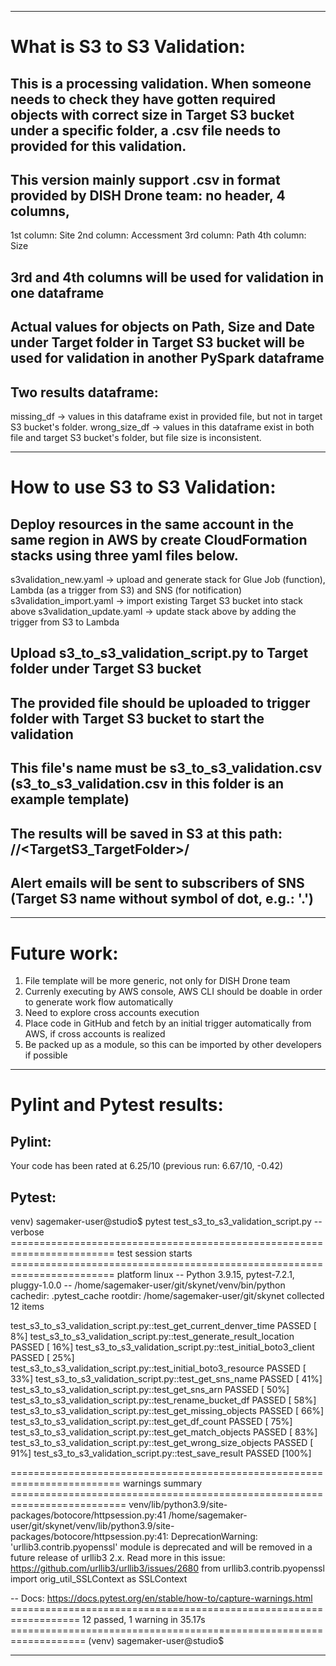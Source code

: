 ___
# What is S3 to S3 Validation:
## This is a processing validation. When someone needs to check they have gotten required objects with correct size in Target S3 bucket under a specific folder, a .csv file needs to provided for this validation.
## This version mainly support .csv in format provided by DISH Drone team: no header, 4 columns, 
1st column: Site
2nd column: Accessment
3rd column: Path
4th column: Size
## 3rd and 4th columns will be used for validation in one dataframe
## Actual values for objects on Path, Size and Date under Target folder in Target S3 bucket will be used for validation in another PySpark dataframe
## Two results dataframe:
missing_df -> values in this dataframe exist in provided file, but not in target S3 bucket's folder.
wrong_size_df -> values in this dataframe exist in both file and target S3 bucket's folder, but file size is inconsistent.

___
# How to use S3 to S3 Validation:
## Deploy resources in the same account in the same region in AWS by create CloudFormation stacks using three yaml files below.
s3validation_new.yaml -> upload and generate stack for Glue Job (function), Lambda (as a trigger from S3) and SNS (for notification)
s3validation_import.yaml -> import existing Target S3 bucket into stack above
s3validation_update.yaml -> update stack above by adding the trigger from S3 to Lambda
## Upload s3_to_s3_validation_script.py to Target folder under Target S3 bucket
## The provided file should be uploaded to trigger folder with Target S3 bucket to start the validation
## This file's name must be s3_to_s3_validation.csv (s3_to_s3_validation.csv in this folder is an example template)
## The results will be saved in S3 at this path: <TargetS3>/<TargetFolder>/<TargetS3_TargetFolder>/<results>
## Alert emails will be sent to subscribers of SNS (Target S3 name without symbol of dot, e.g.: '.')

___
# Future work:
1. File template will be more generic, not only for DISH Drone team
2. Currenly executing by AWS console, AWS CLI should be doable in order to generate work flow automatically
3. Need to explore cross accounts execution
4. Place code in GitHub and fetch by an initial trigger automatically from AWS, if cross accounts is realized
5. Be packed up as a module, so this can be imported by other developers if possible

___
# Pylint and Pytest results:
## Pylint:
Your code has been rated at 6.25/10 (previous run: 6.67/10, -0.42)
## Pytest:
venv) sagemaker-user@studio$ pytest test_s3_to_s3_validation_script.py --verbose
======================================================================== test session starts ========================================================================
platform linux -- Python 3.9.15, pytest-7.2.1, pluggy-1.0.0 -- /home/sagemaker-user/git/skynet/venv/bin/python
cachedir: .pytest_cache
rootdir: /home/sagemaker-user/git/skynet
collected 12 items                                                                                                                                                  

test_s3_to_s3_validation_script.py::test_get_current_denver_time PASSED                                                                                       [  8%]
test_s3_to_s3_validation_script.py::test_generate_result_location PASSED                                                                                      [ 16%]
test_s3_to_s3_validation_script.py::test_initial_boto3_client PASSED                                                                                          [ 25%]
test_s3_to_s3_validation_script.py::test_initial_boto3_resource PASSED                                                                                        [ 33%]
test_s3_to_s3_validation_script.py::test_get_sns_name PASSED                                                                                                  [ 41%]
test_s3_to_s3_validation_script.py::test_get_sns_arn PASSED                                                                                                   [ 50%]
test_s3_to_s3_validation_script.py::test_rename_bucket_df PASSED                                                                                              [ 58%]
test_s3_to_s3_validation_script.py::test_get_missing_objects PASSED                                                                                           [ 66%]
test_s3_to_s3_validation_script.py::test_get_df_count PASSED                                                                                                  [ 75%]
test_s3_to_s3_validation_script.py::test_get_match_objects PASSED                                                                                             [ 83%]
test_s3_to_s3_validation_script.py::test_get_wrong_size_objects PASSED                                                                                        [ 91%]
test_s3_to_s3_validation_script.py::test_save_result PASSED                                                                                                   [100%]

========================================================================= warnings summary ==========================================================================
venv/lib/python3.9/site-packages/botocore/httpsession.py:41
  /home/sagemaker-user/git/skynet/venv/lib/python3.9/site-packages/botocore/httpsession.py:41: DeprecationWarning: 'urllib3.contrib.pyopenssl' module is deprecated and will be removed in a future release of urllib3 2.x. Read more in this issue: https://github.com/urllib3/urllib3/issues/2680
    from urllib3.contrib.pyopenssl import orig_util_SSLContext as SSLContext

-- Docs: https://docs.pytest.org/en/stable/how-to/capture-warnings.html
================================================================== 12 passed, 1 warning in 35.17s ===================================================================
(venv) sagemaker-user@studio$ 
___
